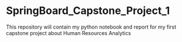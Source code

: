 # SpringBoard_Capstone_Project_1
This repository will contain my python notebook and report for my first capstone project about Human Resources Analytics
